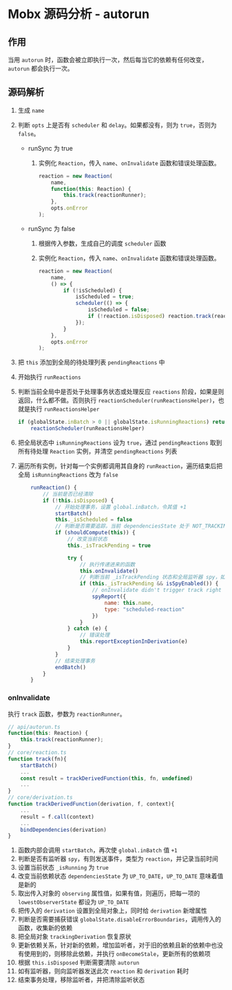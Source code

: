 # Mobx 源码分析 - autorun

## 作用

当用 `autorun` 时，函数会被立即执行一次，然后每当它的依赖有任何改变，`autorun` 都会执行一次。

## 源码解析

1. 生成 `name`
2. 判断 `opts` 上是否有 `scheduler` 和 `delay`。如果都没有，则为 `true`，否则为 `false`。

    - runSync 为 true

        1. 实例化 `Reaction`，传入 `name`、`onInvalidate` 函数和错误处理函数。

            ```js
            reaction = new Reaction(
                name,
                function(this: Reaction) {
                    this.track(reactionRunner);
                },
                opts.onError
            );
            ```

    - runSync 为 false

        1. 根据传入参数，生成自己的调度 `scheduler` 函数
        2. 实例化 `Reaction`，传入 `name`、`onInvalidate` 函数和错误处理函数。

            ```js
            reaction = new Reaction(
                name,
                () => {
                    if (!isScheduled) {
                        isScheduled = true;
                        scheduler(() => {
                            isScheduled = false;
                            if (!reaction.isDisposed) reaction.track(reactionRunner);
                        });
                    }
                },
                opts.onError
            );
            ```

3. 把 `this` 添加到全局的待处理列表 `pendingReactions` 中
4. 开始执行 `runReactions`
5. 判断当前全局中是否处于处理事务状态或处理反应 `reactions` 阶段，如果是则返回，什么都不做。否则执行 `reactionScheduler(runReactionsHelper)`，也就是执行 `runReactionsHelper`

    ```js
    if (globalState.inBatch > 0 || globalState.isRunningReactions) return
        reactionScheduler(runReactionsHelper)
    ```

6. 把全局状态中 `isRunningReactions` 设为 `true`，通过 `pendingReactions` 取到所有待处理 `Reaction` 实例，并清空 `pendingReactions` 列表
7. 遍历所有实例，针对每一个实例都调用其自身的 `runReaction`，遍历结束后把全局 `isRunningReactions` 改为 `false`

    ```js
        runReaction() {
            // 当前是否已经清除
            if (!this.isDisposed) {
                // 开始处理事务，设置 global.inBatch，令其值 +1
                startBatch()
                this._isScheduled = false
                // 判断是否需要追踪，当前 dependenciesState 处于 NOT_TRACKING，shouldCompute 会对于此状态返回 true
                if (shouldCompute(this)) {
                    // 改变当前状态
                    this._isTrackPending = true

                    try {
                        // 执行传递进来的函数
                        this.onInvalidate()
                        // 判断当前 _isTrackPending 状态和全局监听器 spy，如果有全局监听器，则发送事件，类型为 scheduled-reaction
                        if (this._isTrackPending && isSpyEnabled()) {
                            // onInvalidate didn't trigger track right away..
                            spyReport({
                                name: this.name,
                                type: "scheduled-reaction"
                            })
                        }
                    } catch (e) {
                        // 错误处理
                        this.reportExceptionInDerivation(e)
                    }
                }
                // 结束处理事务
                endBatch()
            }
        }
    ```

### onInvalidate

执行 `track` 函数，参数为 `reactionRunner`。

```js
// api/autorun.ts
function(this: Reaction) {
    this.track(reactionRunner);
}
// core/reaction.ts
function track(fn){
    startBatch()
    ...
    const result = trackDerivedFunction(this, fn, undefined)
    ...
}
// core/derivation.ts
function trackDerivedFunction(derivation, f, context){
    ...
    result = f.call(context)
    ...
    bindDependencies(derivation)
}
```

1. 函数内部会调用 `startBatch`，再次使 `global.inBatch` 值 `+1`
2. 判断是否有监听器 `spy`，有则发送事件，类型为 `reaction`，并记录当前时间
3. 设置当前状态 `_isRunning` 为 `true`
4. 改变当前依赖状态 `dependenciesState` 为 `UP_TO_DATE`，`UP_TO_DATE` 意味着值是新的
5. 取出传入对象的 `observing` 属性值，如果有值，则遍历，把每一项的 `lowestObserverState` 都设为 `UP_TO_DATE`
6. 把传入的 `derivation` 设置到全局对象上，同时给 `derivation` 新增属性
7. 判断是否需要捕获错误 `globalState.disableErrorBoundaries`，调用传入的函数，收集新的依赖
8. 把全局对象 `trackingDerivation` 恢复原状
9. 更新依赖关系，针对新的依赖，增加监听者，对于旧的依赖且新的依赖中也没有使用到的，则移除此依赖，并执行 `onBecomeStale`，更新所有的依赖项
10. 根据 `this.isDisposed` 判断需要清除 `autorun`
11. 如有监听器，则向监听器发送此次 `reaction` 和 `derivation` 耗时
12. 结束事务处理，移除监听者，并把清除监听状态
